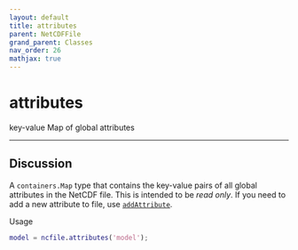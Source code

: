 ```yaml
---
layout: default
title: attributes
parent: NetCDFFile
grand_parent: Classes
nav_order: 26
mathjax: true
---
```


#  attributes

key-value Map of global attributes


---

## Discussion

  A `containers.Map` type that contains the key-value pairs of all
  global attributes in the NetCDF file. This is intended to be
  *read only*. If you need to add a new attribute to file, use
  [`addAttribute`](#addattribute).
 
  Usage
  ```matlab
  model = ncfile.attributes('model');
  ```
  

